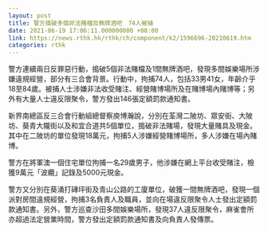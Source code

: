 ```yaml
---
layout: post
title: 警方搗破多個非法賭檔及無牌酒吧　74人被捕
date: 2021-06-19 17:06:11.000000000 +08:00
link: https://news.rthk.hk/rthk/ch/component/k2/1596696-20210619.htm
categories: rthk
---
```


警方連續兩日反罪惡行動，搗破5個非法賭檔及1間無牌酒吧，發現多間娛樂場所涉嫌違規經營，部分有三合會背景。行動中，拘捕74人，包括33男41女，年齡介乎18至84歲。被捕人士涉嫌非法收受賭注、經營賭博場所及在賭博場內賭博等；另外有大量人士違反限聚令，警方發出146張定額罰款通知書。

新界南總區反三合會行動組總督察庾博瀚說，分別在荃灣二陂坊、眾安街、大陂坊、葵青大隴街以及和宜合道共5個單位，搗破非法賭場，發現大量賭具及現金。其中在二陂坊的單位發現18萬元，拘捕5人涉嫌經營賭博場所，多人涉嫌在場內賭博。

警方在將軍澳一個住宅單位拘捕一名29歲男子，他涉嫌在網上平台收受賭注，檢獲9萬元「波纜」記錄及5000元現金。

警方又分別在葵涌打磚坪街及青山公路的工廈單位，破獲一間無牌酒吧，發現一個派對房間違規經營，拘捕3名負責人及職員，並向在場違反限聚令人士發出定額罰款通知書。另外，警方巡查沙田多間娛樂場所，發現37人違反限聚令，麻雀會所亦超過法定營業時間，警方發出定額罰款通知書及向負責人發傳票。
